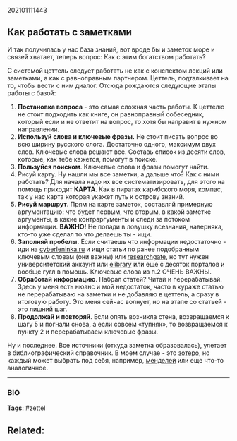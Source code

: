 202101111443
## Как работать с заметками
И так получилась у нас база знаний, вот вроде бы и заметок море и связей хватает, теперь вопрос: Как с этим богатством работать? 

С системой цеттель следует работать не как с конспектом лекций или заметками, а как с равноправным партнером. Цеттель, подталкивает на то, чтобы вести с ним диалог. Отсюда рождаются следующие этапы работы с базой:

1. **Постановка вопроса** - это самая сложная часть работы. К цеттелю не стоит подходить как книге, он равноправный собеседник, который если и не ответит на вопрос, то хотя бы направит в нужном направлении.
2. **Используй слова и ключевые фразы.** Не стоит писать вопрос во всю ширину русского слога. Достаточно одного, максимум двух слов. Ключевые слова решают все. Составь список из десяти слов, которые, как тебе кажется, помогут в поиске.
3. **Пользуйся поиском**. Ключевые слова и фразы помогут найти.
4. Рисуй карту. Ну нашли мы все заметки, а дальше что? Как с ними работать? Для начала надо их все систематизировать, для этого на помощь приходит **КАРТА**. Как в пиратах карибского моря, компас, так у нас карта которая укажет путь к острову знаний.
5. **Рисуй маршрут**. Прям на карте заметок, составляй примерную аргументацию: что будет первым, что вторым, в какой заметке аргументы, в какие контраргументы и следи за потоком информации. 
**ВАЖНО!** Не попади в ловушку всезнания, наверняка, кто-то уже сделал то что делаешь ты - ищи.
7. **Заполняй пробелы.** Если считаешь что информации недостаточно - иди на [cyberleninka.ru](https://cyberleninka.ru) и ищи статьи по ранее подобранным ключевым словам (они важны) или [researchgate](https://cyberleninka.ru), но тут нужен университетский аккаунт или [elibrary](https://elibrary.ru/defaultx.asp?) или еще с десяток порталов и вообще гугл в помощь. Ключевые слова из п.2 ОЧЕНЬ ВАЖНЫ.
8. **Обработай информацию**. Набрал статей? Читай и перерабатывай. Здесь у меня есть нюанс и мой недостаток, часто в кураже статью не перерабатываю на заметки и не добавляю в цеттель, а сразу в итоговую работу. Это меня сейчас волнует, но на этапе со статьей - это лишний шаг.
9. **Продолжай и повторяй**. Если опять возникла стена, возвращаемся к шагу 5 и погнали снова, а если совсем «тупняк», то возвращаемся к пункту 2 и перерабатываем ключевые фразы.

Ну и последнее. Все источники (откуда заметка образовалась), улетает в библиографический справочник. В моем случае - это [зотеро](https://www.zotero.org), но каждый может выбрать под себя, например, [менделей](https://www.mendeley.com/?interaction_required=true) или еще что-то аналогичное.

---
### BIO
**Tags**: #zettel 

**Related**:
-

